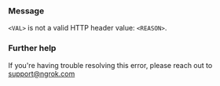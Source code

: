 
### Message
<code>&lt;VAL&gt;</code> is not a valid HTTP header value: <code>&lt;REASON&gt;</code>.

### Further help
If you're having trouble resolving this error, please reach out to [support@ngrok.com](mailto:support@ngrok.com?subject=Help%20with%20ERR_NGROK_7024)

